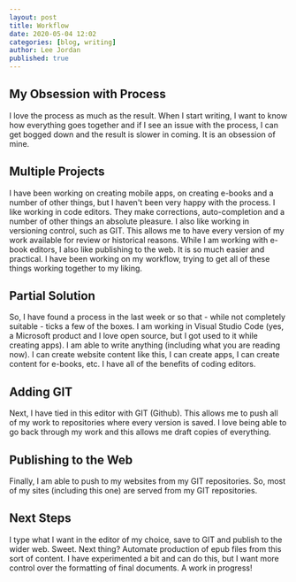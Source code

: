 ```yaml
---
layout: post
title: Workflow
date: 2020-05-04 12:02
categories: [blog, writing]
author: Lee Jordan
published: true
---
```


<h2>My Obsession with Process</h2>

I love the process as much as the result. When I start writing, I want to know how everything goes together and if I see an issue with the process, I can get bogged down and the result is slower in coming. It is an obsession of mine.

<h2>Multiple Projects</h2>

I have been working on creating mobile apps, on creating e-books and a number of other things, but I haven't been very happy with the process. I like working in code editors. They make corrections, auto-completion and a number of other things an absolute pleasure. I also like working in versioning control, such as GIT. This allows me to have every version of my work available for review or historical reasons. While I am working with e-book editors, I also like publishing to the web. It is so much easier and practical. I have been working on my workflow, trying to get all of these things working together to my liking.

<h2>Partial Solution</h2>

So, I have found a process in the last week or so that - while not completely suitable - ticks a few of the boxes. I am working in Visual Studio Code (yes, a Microsoft product and I love open source, but I got used to it while creating apps). I am able to write anything (including what you are reading now). I can create website content like this, I can create apps, I can create content for e-books, etc. I have all of the benefits of coding editors.

<h2>Adding GIT</h2>

Next, I have tied in this editor with GIT (Github). This allows me to push all of my work to repositories where every version is saved. I love being able to go back through my work and this allows me draft copies of everything.

<h2>Publishing to the Web</h2>

Finally, I am able to push to my websites from my GIT repositories. So, most of my sites (including this one) are served from my GIT repositories. 

<h2>Next Steps</h2>

I type what I want in the editor of my choice, save to GIT and publish to the wider web. Sweet. Next thing? Automate production of epub files from this sort of content. I have experimented a bit and can do this, but I want more control over the formatting of final documents. A work in progress!
